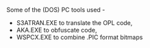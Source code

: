 Some of the (DOS) PC tools used - 

  * S3ATRAN.EXE to translate the OPL code, 
  * AKA.EXE to obfuscate code, 
  * WSPCX.EXE to combine .PIC format bitmaps

